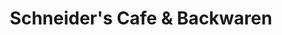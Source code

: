 ---
title: "Schneider's Cafe & Backwaren"
url: /muenchen/schneiders-cafe-und-backwaren/
shop: Leerstehend
---